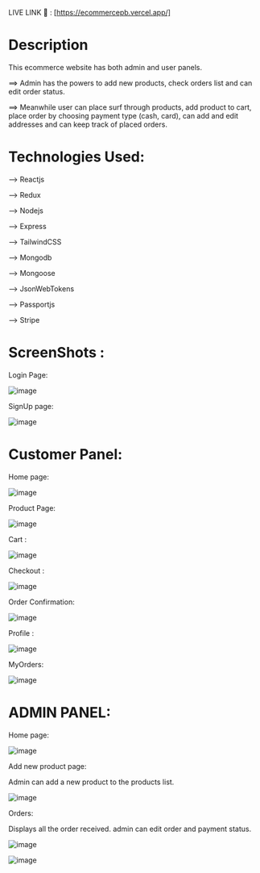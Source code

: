 LIVE LINK 🔗 : [https://ecommercepb.vercel.app/]



# Description


This ecommerce website has both admin and user panels. 

==> Admin has the powers to add new products, check orders list and can edit order status.

==> Meanwhile user can place surf through products, add product to cart, place order by choosing payment type (cash, card), can add and edit addresses and can keep track of placed orders.


# Technologies Used:
--> Reactjs

--> Redux

--> Nodejs

--> Express

--> TailwindCSS

--> Mongodb

--> Mongoose

--> JsonWebTokens

--> Passportjs

--> Stripe





# ScreenShots : 


Login Page:


![image](https://github.com/user-attachments/assets/7c004d12-4bc7-4b1d-bc81-4727bf5ce352)



SignUp page:


![image](https://github.com/user-attachments/assets/f9a25412-f164-482a-84f7-b63377aeb502)



# Customer Panel:


Home page:


![image](https://github.com/user-attachments/assets/110fa623-c2de-4a26-b326-d840ec957a59)



Product Page:


![image](https://github.com/user-attachments/assets/e76fe5ad-0901-4187-bf1d-77f8908743f7)


Cart :


![image](https://github.com/user-attachments/assets/e6f46e9f-c141-4cf3-b4fc-f9bbec1ee736)



Checkout :


![image](https://github.com/user-attachments/assets/4cc70efe-010f-40b0-825c-7dc55c2d5211)



Order Confirmation:


![image](https://github.com/user-attachments/assets/80abe866-6e24-42b9-a311-e4a159fe07fd)



Profile :


![image](https://github.com/user-attachments/assets/7c7f3984-54dd-4916-b0ba-bdd99db25e3e)



MyOrders:


![image](https://github.com/user-attachments/assets/31b42a05-aef3-4c53-b2a5-6f391f7b08bb)



# ADMIN PANEL:

Home page:


![image](https://github.com/user-attachments/assets/00ec27ef-79c6-45dd-8e9e-9ba0ea338bf8)



Add new product page:

Admin can add a new product to the products list.


![image](https://github.com/user-attachments/assets/66d7c4d7-af68-4fca-af43-1a1f6fa95d8b)



Orders:

Displays all the order received. admin can edit order and payment status.


![image](https://github.com/user-attachments/assets/7f126ec9-1199-4866-8adc-1dab294b325f)


![image](https://github.com/user-attachments/assets/b30ed5a6-58f3-447a-963b-bb3d7ef38a7e)






































